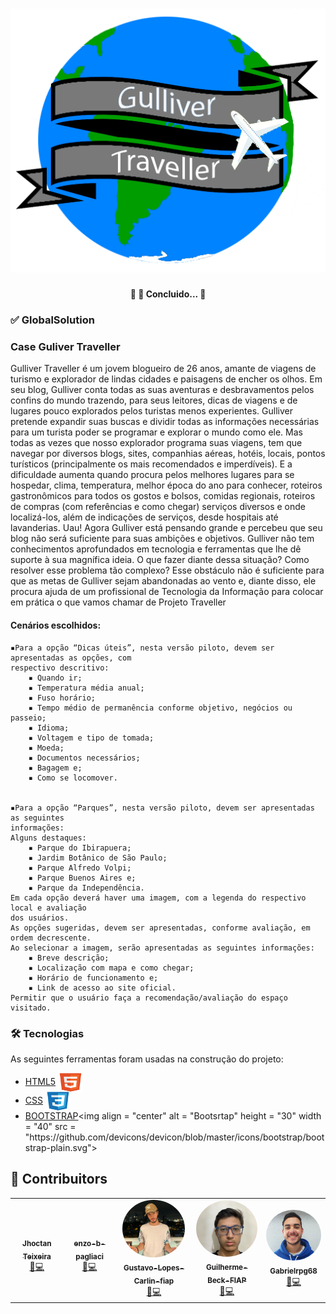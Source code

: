 <h1 align="center">
    <img heigth ="50em" alt="#GuliverTraveler" title="#Calmamanete" src="./img/logomundopronto.png" />
</h1>
<h4 align="center"> 
	🚧 🚀 Concluido... 🚧
</h4>

### ✅ GlobalSolution

### Case Guliver Traveller
Gulliver Traveller é um jovem blogueiro de 26 anos, amante de viagens de
turismo e explorador de lindas cidades e paisagens de encher os olhos. Em seu blog,
Gulliver conta todas as suas aventuras e desbravamentos pelos confins do mundo
trazendo, para seus leitores, dicas de viagens e de lugares pouco explorados pelos
turistas menos experientes.
Gulliver pretende expandir suas buscas e dividir todas as informações
necessárias para um turista poder se programar e explorar o mundo como ele. Mas
todas as vezes que nosso explorador programa suas viagens, tem que navegar por
diversos blogs, sites, companhias aéreas, hotéis, locais, pontos turísticos
(principalmente os mais recomendados e imperdíveis). E a dificuldade aumenta
quando procura pelos melhores lugares para se hospedar, clima, temperatura, melhor
época do ano para conhecer, roteiros gastronômicos para todos os gostos e bolsos,
comidas regionais, roteiros de compras (com referências e como chegar) serviços
diversos e onde localizá-los, além de indicações de serviços, desde hospitais até
lavanderias.
Uau! Agora Gulliver está pensando grande e percebeu que seu blog não será
suficiente para suas ambições e objetivos. Gulliver não tem conhecimentos
aprofundados em tecnologia e ferramentas que lhe dê suporte à sua magnífica ideia.
O que fazer diante dessa situação? Como resolver esse problema tão complexo?
Esse obstáculo não é suficiente para que as metas de Gulliver sejam
abandonadas ao vento e, diante disso, ele procura ajuda de um profissional de
Tecnologia da Informação para colocar em prática o que vamos chamar de Projeto
Traveller

#### Cenários escolhidos: 
	▪Para a opção “Dicas úteis”, nesta versão piloto, devem ser apresentadas as opções, com
	respectivo descritivo:
		▪ Quando ir;
		▪ Temperatura média anual;
		▪ Fuso horário;
		▪ Tempo médio de permanência conforme objetivo, negócios ou passeio;
		▪ Idioma;
		▪ Voltagem e tipo de tomada;
		▪ Moeda;
		▪ Documentos necessários;
		▪ Bagagem e;
		▪ Como se locomover.
		
		
	▪Para a opção “Parques”, nesta versão piloto, devem ser apresentadas as seguintes
	informações:
	Alguns destaques:
		▪ Parque do Ibirapuera;
		▪ Jardim Botânico de São Paulo;
		▪ Parque Alfredo Volpi;
		▪ Parque Buenos Aires e;
		▪ Parque da Independência.
	Em cada opção deverá haver uma imagem, com a legenda do respectivo local e avaliação
	dos usuários.
	As opções sugeridas, devem ser apresentadas, conforme avaliação, em ordem decrescente.
	Ao selecionar a imagem, serão apresentadas as seguintes informações:
		▪ Breve descrição;
		▪ Localização com mapa e como chegar;
		▪ Horário de funcionamento e;
		▪ Link de acesso ao site oficial.
	Permitir que o usuário faça a recomendação/avaliação do espaço visitado.

### 🛠 Tecnologias

As seguintes ferramentas foram usadas na construção do projeto:

- [HTML5](https://www.devmedia.com.br/o-que-e-o-html5/25820)  <img align = "center" alt = "HTML" height = "30" width = "40" src = "https://raw.githubusercontent.com/devicons/devicon/master/icons/html5/html5-original.svg ">
- [CSS](https://developer.mozilla.org/pt-BR/docs/Web/CSS0) <img align = "center" alt = "CSS" height = "30" width = "40" src = "https://raw.githubusercontent.com/devicons/devicon/master/icons/css3/css3-original.svg ">
- [BOOTSTRAP](https://pt.wikipedia.org/wiki/Bootstrap_(framework_front-end))<img align = "center" alt = "Bootsrtap" height = "30" width = "40" src = "https://github.com/devicons/devicon/blob/master/icons/bootstrap/bootstrap-plain.svg">

## 👥 Contribuitors

<table>
	<tr>
	    <td align="center"><a href="https://github.com/JhoctanTeixeira"><img style="border-radius: 50%;" src="https://avatars.githubusercontent.com/u/80040630?s=60&v=4" width="100px;" alt=""/><br /><sub><b>Jhoctan Teixeira</b></sub></a><br /><a href="https://github.com/JhoctanTeixeira" title="Jhoctan-Teixeira">🚀💻</a></td>
		<td align="center"><a href="https://github.com/enzo-b-pagliacci"><img style="border-radius: 50%;" src="https://avatars.githubusercontent.com/u/80040708?v=4" width="100px;" alt=""/><br /><sub><b>enzo-b-pagliaci</b></sub></a><br /><a href="https://github.com/enzo-b-pagliacci" title="enzo-b-pagliaci">🚀💻</a></td>
    		<td align="center"><a href="https://github.com/Gustavo-Lopes-Carlin-fiap"><img style="border-radius: 50%;" src="https://github.com/JhoctanTeixeira/GlobalSolution/blob/main/img/Gustavo.png" width="100px;" alt=""/><br /><sub><b>Gustavo-Lopes-Carlin-fiap</b></sub></a><br /><a href="https://github.com/Gustavo-Lopes-Carlin-fiap" title="Gustavo">🚀💻</a></td>
    		<td align="center"><a href="https://github.com/Guilherme-Beck-FIAP"><img style="border-radius: 50%;" src="https://github.com/JhoctanTeixeira/GlobalSolution/blob/main/img/Beck.png" width="100px;" alt=""/><br /><sub><b>Guilherme-Beck-FIAP</b></sub></a><br /><a href="https://github.com/Guilherme-Beck-FIAP" title="enzo-b-pagliaci">🚀💻</a></td>
    		<td align="center"><a href="https://github.com/Gabrielrpg68"><img style="border-radius: 50%;" src="https://github.com/JhoctanTeixeira/GlobalSolution/blob/main/img/dantas.png" width="100px;" alt=""/><br /><sub><b>Gabrielrpg68</b></sub></a><br /><a href="https://github.com/Gabrielrpg68" title="enzo-b-pagliaci">🚀💻</a></td>
	</tr>
</table>

